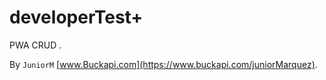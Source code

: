 # developerTest+		
PWA CRUD . 

By `JuniorM` [www.Buckapi.com](https://www.buckapi.com/juniorMarquez).
